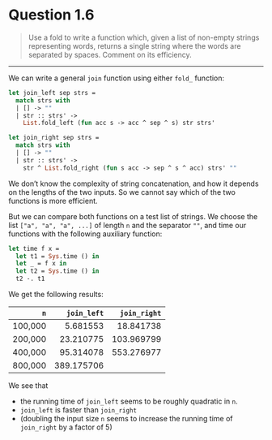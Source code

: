 # Question 1.6

> Use a fold to write a function which, given a list of non-empty strings representing words, returns a single string where the words are separated by spaces.
> Comment on its efficiency.

---

We can write a general `join` function using either `fold_` function:
```ocaml
let join_left sep strs =
  match strs with
  | [] -> ""
  | str :: strs' ->
    List.fold_left (fun acc s -> acc ^ sep ^ s) str strs'

let join_right sep strs =
  match strs with
  | [] -> ""
  | str :: strs' ->
    str ^ List.fold_right (fun s acc -> sep ^ s ^ acc) strs' ""
```
We don’t know the complexity of string concatenation, and how it depends on the lengths of the two inputs.
So we cannot say which of the two functions is more efficient.

But we can compare both functions on a test list of strings.
We choose the list `["a", "a", "a", ...]` of length `n` and the separator `""`, and time our functions with the following auxiliary function:
```ocaml
let time f x =
  let t1 = Sys.time () in
  let _ = f x in
  let t2 = Sys.time () in
  t2 -. t1
```
We get the following results:

|       `n` | `join_left` | `join_right` |
| --------: | ----------: | -----------: |
|   100,000 |   5.681553  |    18.841738 |
|   200,000 |  23.210775  |   103.969799 |
|   400,000 |  95.314078  |   553.276977 |
|   800,000 | 389.175706  |              |

We see that
- the running time of `join_left` seems to be roughly quadratic in `n`.
- `join_left` is faster than `join_right`
- (doubling the input size `n` seems to increase the running time of `join_right` by a factor of 5)
